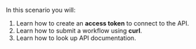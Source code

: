 In this scenario you will:

1. Learn how to create an **access token** to connect to the API.
1. Learn how to submit a workflow using **curl**.
1. Learn how to look up API documentation.

